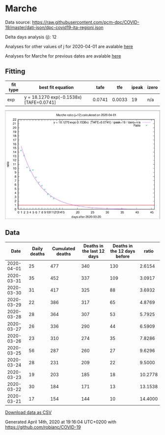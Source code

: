 # Marche

Data source: https://raw.githubusercontent.com/pcm-dpc/COVID-19/master/dati-json/dpc-covid19-ita-regioni.json

Delta days analysis (j): 12

Analyses for other values of j for 2020-04-01 are avalable [here](../2020-04-01/README.md)

Analyses for Marche for previous dates are avalable [here](../README.md)

## Fitting 
|fit type|best fit equation|tafe|tfe|ipeak|izero|
|-------|-----|--------|------|---|---|
|exp|y = 18.1270 exp(-0.1538x)  [TAFE=0.0741]|0.0741|0.0033|19|n/a|

![Plot](COVID-19_marche_j12_2020-04-01.png)

## Data
|Date|Daily deaths|Cumulated deaths|Deaths in the last 12 days|Deaths in the 12 days before|ratio|
|----|----------|-----------|-------|--------------------|-----|
|2020-04-01|25|477|340|130|2.6154|
|2020-03-31|35|452|337|109|3.0917|
|2020-03-30|31|417|325|88|3.6932|
|2020-03-29|22|386|317|65|4.8769|
|2020-03-28|28|364|307|53|5.7925|
|2020-03-27|26|336|290|44|6.5909|
|2020-03-26|23|310|274|35|7.8286|
|2020-03-25|56|287|260|27|9.6296|
|2020-03-24|28|231|209|22|9.5000|
|2020-03-23|19|203|185|18|10.2778|
|2020-03-22|30|184|171|13|13.1538|
|2020-03-21|17|154|144|10|14.4000|

[Download data as CSV](COVID-19_marche_j12_2020-04-01.csv)

Generated April 14th, 2020 at 19:16:04 UTC+0200 with https://github.com/robianc/COVID-19

